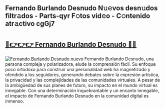 ## Fernando Burlando Desnudo N𝚞𝚎vos desn𝚞dos filtr𝚊dos - Parts-qyr F𝚘tos vid𝚎o - C𝚘ntenido atr𝚊ctivo cgGj7

# <h2><a href="http://mb0o7b7.tromn.icu/?c=Fernando+Burlando+Desnudo">🔗👉👉👉 Fernando Burlando Desnudo 🔗🔗</a></h2>

[![Fernando Burlando Desnudo nuevo](https://i.imgur.com/pEAQMta.gif)](http://mb0o7b7.tromn.icu/?c=Fernando+Burlando+Desnudo)
Fernando Burlando Desnudo, una persona compleja y polarizadora, elude la comprensión fácil. Su enfoque poco ortodoxo para construir una personalidad web ha magnetizado y ofendido a los seguidores, generando debates sobre la expresión artística, la privacidad y las complejidades de las comunidades virtuales. A pesar de la ambigüedad de sus planes de futuro, su impacto en el mundo virtual es innegable. Con una determinación inquebrantable y un encanto innegable, el impacto de Fernando Burlando Desnudo en la comunidad digital es inmenso.
